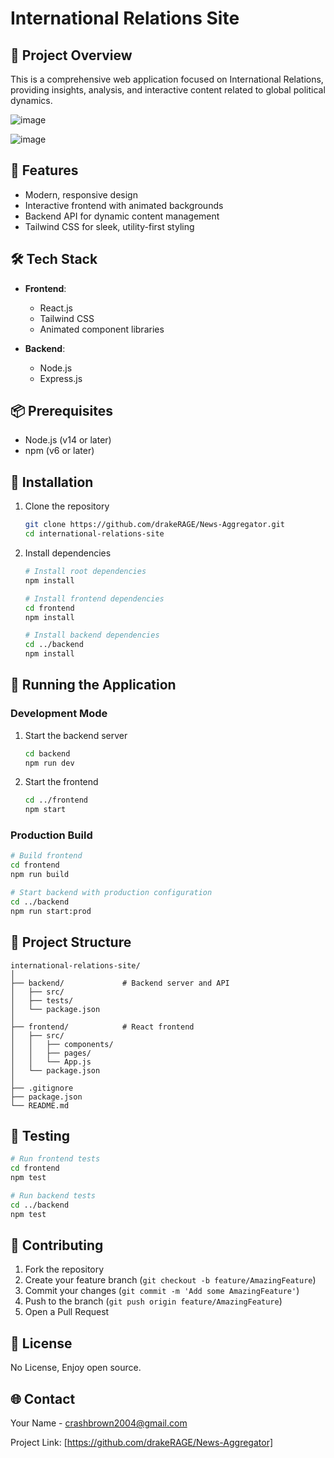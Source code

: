# International Relations Site

## 📌 Project Overview

This is a comprehensive web application focused on International Relations, providing insights, analysis, and interactive content related to global political dynamics.

![image](https://github.com/user-attachments/assets/d9b20146-97e7-44d3-a360-1087e0579896)

![image](https://github.com/user-attachments/assets/9e80bdc0-fcad-477c-b9bc-a9374614e0a7)


## 🚀 Features

- Modern, responsive design
- Interactive frontend with animated backgrounds
- Backend API for dynamic content management
- Tailwind CSS for sleek, utility-first styling

## 🛠 Tech Stack

- **Frontend**: 
  - React.js
  - Tailwind CSS
  - Animated component libraries

- **Backend**:
  - Node.js
  - Express.js 

## 📦 Prerequisites

- Node.js (v14 or later)
- npm (v6 or later)

## 🔧 Installation

1. Clone the repository
   ```bash
   git clone https://github.com/drakeRAGE/News-Aggregator.git
   cd international-relations-site
   ```

2. Install dependencies
   ```bash
   # Install root dependencies
   npm install

   # Install frontend dependencies
   cd frontend
   npm install

   # Install backend dependencies
   cd ../backend
   npm install
   ```

## 🏃 Running the Application

### Development Mode

1. Start the backend server
   ```bash
   cd backend
   npm run dev
   ```

2. Start the frontend
   ```bash
   cd ../frontend
   npm start
   ```

### Production Build

```bash
# Build frontend
cd frontend
npm run build

# Start backend with production configuration
cd ../backend
npm run start:prod
```

## 📂 Project Structure

```
international-relations-site/
│
├── backend/             # Backend server and API
│   ├── src/
│   ├── tests/
│   └── package.json
│
├── frontend/            # React frontend
│   ├── src/
│   │   ├── components/
│   │   ├── pages/
│   │   └── App.js
│   └── package.json
│
├── .gitignore
├── package.json
└── README.md
```

## 🧪 Testing

```bash
# Run frontend tests
cd frontend
npm test

# Run backend tests
cd ../backend
npm test
```

## 🤝 Contributing

1. Fork the repository
2. Create your feature branch (`git checkout -b feature/AmazingFeature`)
3. Commit your changes (`git commit -m 'Add some AmazingFeature'`)
4. Push to the branch (`git push origin feature/AmazingFeature`)
5. Open a Pull Request

## 📄 License

No License, Enjoy open source.

## 🌐 Contact

Your Name - [crashbrown2004@gmail.com](mailto:crashbrown2004@gmail.com)

Project Link: [https://github.com/drakeRAGE/News-Aggregator]  
